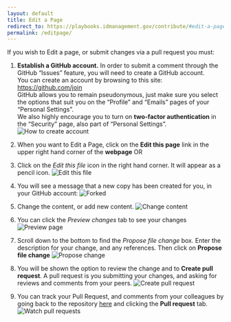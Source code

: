 ```yaml
---
layout: default
title: Edit a Page
redirect_to: https://playbooks.idmanagement.gov/contribute/#edit-a-page
permalink: /editpage/
---
```


If you wish to Edit a page, or submit changes via a pull request you must:

1. **Establish a GitHub account.** In order to submit a comment through the GitHub “Issues” feature, you will need to create a GitHub account.  
You can create an account by browsing to this site: https://github.com/join  
GitHub allows you to remain pseudonymous, just make sure you select the options that suit you on the “Profile” and “Emails” pages of your “Personal Settings”.  
We also highly encourage you to turn on **two-factor authentication** in the “Security” page, also part of “Personal Settings”.  
  ![How to create account]({{site.baseurl}}/assets/img/create_github_account.png)

2. When you want to Edit a Page, click on the **Edit this page** link in the upper right hand corner of the **webpage**  OR

2. Click on the _Edit this file_ icon in the right hand corner.  It will appear as a pencil icon. 
    ![Edit this file]({{site.baseurl}}/assets/img/edit_page.png)

2. You will see a message that a new copy has been created for you, in your GitHub account:
	![Forked]({{site.baseurl}}/assets/img/fork.png)
	
2. Change the content, or add new content.
     ![Change content]({{site.baseurl}}/assets/img/change_page.png)

2. You can click the _Preview changes_ tab to see your changes  
    ![Preview page]({{site.baseurl}}/assets/img/preview_page.png)
	
2. Scroll down to the bottom to find the _Propose file change_ box.  Enter the description for your change, and any references. Then click on **Propose file change** 
    ![Propose change]({{site.baseurl}}/assets/img/propose_change.png)

2. You will be shown the option to review the change and to **Create pull request**.  A pull request is you submitting your changes, and asking for reviews and comments from your peers.
    ![Create pull request]({{site.baseurl}}/assets/img/pull_request.png)
	
2. You can track your Pull Request, and comments from your colleagues by going back to the repository [here]({{site.repo_url}}) and clicking the **Pull request** tab.  
    ![Watch pull requests]({{site.baseurl}}/assets/img/pull_tab.png)


